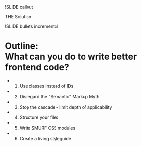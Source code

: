 !SLIDE callout

THE Solution


<!-- !SLIDE callout

Or, rather a partial beginning of<br /> a solution
 -->


!SLIDE bullets incremental

# Outline:<br />What can you do to write better frontend code? #

* 1) Use classes instead of IDs
* 2) Disregard the "Semantic" Markup Myth
* 3) Stop the cascade - limit depth of applicability
* 4) Structure your files
* 5) Write SMURF CSS modules
* 6) Create a living styleguide